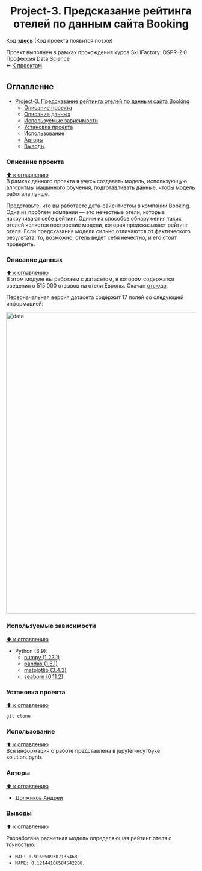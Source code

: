 # <center> Project-3. Предсказание рейтинга отелей по данным сайта Booking  

Код **[здесь](https://github.com/AndreiDS63/educational_projects/blob/main/project_3_booking_ratings_predict/baseline.ipynb)**
(Код проекта появится позже)

Проект выполнен в рамках прохождения курса SkillFactory: DSPR-2.0 Профессия Data Science  
⬅️ [К проектам](https://github.com/AndreiDS63/educational_projects)

## Оглавление
- [ Project-3. Предсказание рейтинга отелей по данным сайта Booking]()
  - [Описание проекта](#описание-проекта)
  - [Описание данных](#описание-данных)
  - [Используемые зависимости](#используемые-зависимости)
  - [Установка проекта](#установка-проекта)
  - [Использование](#использование)
  - [Авторы](#авторы)
  - [Выводы](#выводы)


### Описание проекта
[⬆️ к оглавлению](#оглавление)  
В рамках данного проекта я учусь создавать модель, использующую алгоритмы машинного обучения, подготавливать данные, чтобы модель работала лучше.

Представьте, что вы работаете дата-сайентистом в компании Booking. Одна из проблем компании — это нечестные отели, которые накручивают себе рейтинг. Одним из способов обнаружения таких отелей является построение модели, которая предсказывает рейтинг отеля. Если предсказания модели сильно отличаются от фактического результата, то, возможно, отель ведёт себя нечестно, и его стоит проверить.
  

### Описание данных 
[⬆️ к оглавлению](#оглавление)  
В этом модуле вы работаем с датасетом, в котором содержатся сведения о 515 000 отзывов на отели Европы. Скачан [отсюда](https://drive.google.com/file/d/1Qj0iYEbD64eVAaaBylJeIi3qvMzxf2C_/view?usp=sharing).

Первоначальная версия датасета содержит 17 полей со следующей информацией:

<img src="[/project_3_booking_ratings_predict/images/hotels.png](https://github.com/AndreiDS63/educational_projects/blob/main/project_3_booking_ratings_predict/images/hotels.png)" alt="data" width="800"/>


### Используемые зависимости
[⬆️ к оглавлению](#оглавление)  
* Python (3.9):
    * [numpy (1.23.1)](https://numpy.org)
    * [pandas (1.5.1)](https://pandas.pydata.org)
    * [matplotlib (3.4.3)](https://matplotlib.org)
    * [seaborn (0.11.2)](https://seaborn.pydata.org)


### Установка проекта
[⬆️ к оглавлению](#оглавление)  

```
git clone 
```


### Использование
[⬆️ к оглавлению](#оглавление)  
Вся информация о работе представлена в jupyter-ноутбуке solution.ipynb.


### Авторы
[⬆️ к оглавлению](#оглавление)  
* [Должиков Андрей](https://t.me/Dolzhikov_as)


### Выводы
[⬆️ к оглавлению](#оглавление)  

Разработана расчетная модель определяющая рейтинг отеля с точностью:
- `MAE: 0.9160509307135468`;
- `MAPE: 0.12144106584542208`.
